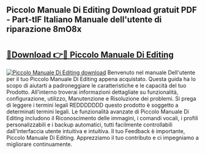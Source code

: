 ## Piccolo Manuale Di Editing Download gratuit PDF - Part-tIF Italiano Manuale dell'utente di riparazione 8mO8x

# <h2><a href="http://dfbl6u9.blite.top/?on=Piccolo+Manuale+Di+Editing">🔗Download 👉🔴 Piccolo Manuale Di Editing</a></h2>

[![Piccolo Manuale Di Editing download](https://i.imgur.com/lujVjoI.png)](http://dfbl6u9.blite.top/?on=Piccolo+Manuale+Di+Editing)
Benvenuto nel manuale Dell'utente per il tuo Piccolo Manuale Di Editing appena acquistato. Questa guida ha lo scopo di aiutarti a padroneggiare le caratteristiche e le capacità del tuo Prodotto. All'interno troverai informazioni dettagliate su funzionalità, configurazione, utilizzo, Manutenzione e Risoluzione dei problemi. Si prega di leggere i termini legali REDDDDDDD questo prodotto è soggetto a determinati termini legali. Le funzionalità avanzate di Piccolo Manuale Di Editing includono il Riconoscimento delle immagini, i comandi vocali, i profili personalizzabili e i backup automatici, tutti facilmente controllabili dall'interfaccia utente intuitiva e intuitiva. Il tuo Feedback è importante, Piccolo Manuale Di Editing. Apprezziamo il tuo contributo e ci impegniamo a migliorare continuamente.
